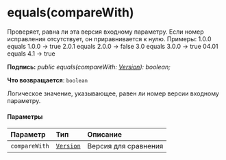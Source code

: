 # <a name="equalscomparewith"></a>equals(compareWith)




Проверяет, равна ли эта версия входному параметру. Если номер исправления отсутствует, он приравнивается к нулю. Примеры: 1.0.0 equals 1.0.0 -> true 2.0.1 equals 2.0.0 -> false 3.0 equals 3.0.0 -> true 04.01 equals 4.1 -> true

**Подпись:** _public equals(compareWith: [Version](../sp-core-library/version.md)): boolean;_

**Что возвращается**: `boolean`



Логическое значение, указывающее, равен ли номер версии входному параметру.

#### <a name="parameters"></a>Параметры


| Параметр       | Тип    | Описание |
|:-------------|:---------------|:------------|
| `compareWith`    | [`Version`](../sp-core-library/version.md) | Версия для сравнения |


